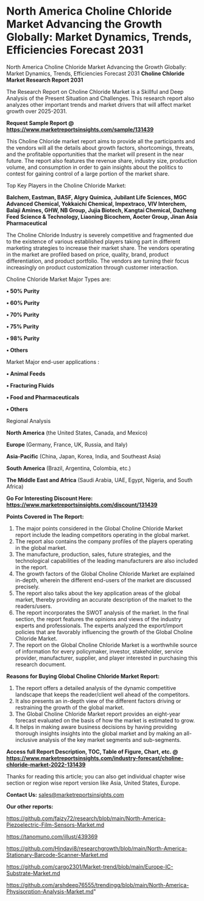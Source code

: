 # North America Choline Chloride Market Advancing the Growth Globally: Market Dynamics, Trends, Efficiencies Forecast 2031
North America Choline Chloride Market Advancing the Growth Globally: Market Dynamics, Trends, Efficiencies Forecast 2031
<strong>Choline Chloride Market Research Report 2031</strong>

The Research Report on Choline Chloride Market is a Skillful and Deep Analysis of the Present Situation and Challenges. This research report also analyzes other important trends and market drivers that will affect market growth over 2025-2031.

<strong>Request Sample Report @ <a href=https://www.marketreportsinsights.com/sample/131439>https://www.marketreportsinsights.com/sample/131439</a></strong>

This Choline Chloride market report aims to provide all the participants and the vendors will all the details about growth factors, shortcomings, threats, and the profitable opportunities that the market will present in the near future. The report also features the revenue share, industry size, production volume, and consumption in order to gain insights about the politics to contest for gaining control of a large portion of the market share.

Top Key Players in the Choline Chloride Market:

<strong>Balchem, Eastman, BASF, Algry Química, Jubilant Life Sciences, MGC Advanced Chemical, Yokkaichi Chemical, Impextraco, VIV Interchem, Balaji Amines, GHW, NB Group, Jujia Biotech, Kangtai Chemical, Dazheng Feed Science & Technology, Liaoning Bicochem, Aocter Group, Jinan Asia Pharmaceutical</strong>

The Choline Chloride Industry is severely competitive and fragmented due to the existence of various established players taking part in different marketing strategies to increase their market share. The vendors operating in the market are profiled based on price, quality, brand, product differentiation, and product portfolio. The vendors are turning their focus increasingly on product customization through customer interaction.

Choline Chloride Market Major Types are:

<strong>• 50% Purity

• 60% Purity

• 70% Purity

• 75% Purity

• 98% Purity

• Others</strong>

Market Major end-user applications :

<strong>• Animal Feeds

• Fracturing Fluids

• Food and Pharmaceuticals

• Others</strong>

Regional Analysis

</u><strong><b>North America</b></strong> (the United States, Canada, and Mexico)

<strong><b>Europe </b></strong>(Germany, France, UK, Russia, and Italy)

<strong><b>Asia-Pacific</b></strong> (China, Japan, Korea, India, and Southeast Asia)

<strong><b>South America</b></strong> (Brazil, Argentina, Colombia, etc.)

<strong><b>The Middle East and Africa</b></strong> (Saudi Arabia, UAE, Egypt, Nigeria, and South Africa)

<strong>Go For Interesting Discount Here: <a href=https://www.marketreportsinsights.com/discount/131439>https://www.marketreportsinsights.com/discount/131439</a></strong>

<strong>Points Covered in The Report:</strong>
<ol>
  <li>The major points considered in the Global Choline Chloride Market report include the leading competitors operating in the global market.</li>
  <li>The report also contains the company profiles of the players operating in the global market.</li>
  <li>The manufacture, production, sales, future strategies, and the technological capabilities of the leading manufacturers are also included in the report.</li>
  <li>The growth factors of the Global Choline Chloride Market are explained in-depth, wherein the different end-users of the market are discussed precisely.</li>
  <li>The report also talks about the key application areas of the global market, thereby providing an accurate description of the market to the readers/users.</li>
  <li>The report incorporates the SWOT analysis of the market. In the final section, the report features the opinions and views of the industry experts and professionals. The experts analyzed the export/import policies that are favorably influencing the growth of the Global Choline Chloride Market.</li>
  <li>The report on the Global Choline Chloride Market is a worthwhile source of information for every policymaker, investor, stakeholder, service provider, manufacturer, supplier, and player interested in purchasing this research document.</li>
</ol>
<strong>Reasons for Buying Global Choline Chloride Market Report:</strong>

<ol>
  <li>The report offers a detailed analysis of the dynamic competitive landscape that keeps the reader/client well ahead of the competitors.</li>
  <li>It also presents an in-depth view of the different factors driving or restraining the growth of the global market.</li>
  <li>The Global Choline Chloride Market report provides an eight-year forecast evaluated on the basis of how the market is estimated to grow.</li>
  <li>It helps in making aware business decisions by having providing thorough insights insights into the global market and by making an all-inclusive analysis of the key market segments and sub-segments.</li>
</ol>
<strong>Access full Report Description, TOC, Table of Figure, Chart, etc. @ <a href=https://www.marketreportsinsights.com/industry-forecast/choline-chloride-market-2022-131439>https://www.marketreportsinsights.com/industry-forecast/choline-chloride-market-2022-131439</a></strong>


Thanks for reading this article; you can also get individual chapter wise section or region wise report version like Asia, United States, Europe.

<strong>Contact Us:</strong>
sales@marketreportsinsights.com

<strong>Our other reports:</strong>

<a href=https://github.com/faizy72/research/blob/main/North-America-Piezoelectric-Film-Sensors-Market.md>https://github.com/faizy72/research/blob/main/North-America-Piezoelectric-Film-Sensors-Market.md</a>

<a href=https://tanomuno.com/illust/439369>https://tanomuno.com/illust/439369</a>

<a href=https://github.com/Hindavi8/researchgrowth/blob/main/North-America-Stationary-Barcode-Scanner-Market.md>https://github.com/Hindavi8/researchgrowth/blob/main/North-America-Stationary-Barcode-Scanner-Market.md</a>

<a href=https://github.com/cargo2301/Market-trend/blob/main/Europe-IC-Substrate-Market.md>https://github.com/cargo2301/Market-trend/blob/main/Europe-IC-Substrate-Market.md</a>

<a href=https://github.com/arshdeep76555/trendingg/blob/main/North-America-Physisorption-Analysis-Market.md>https://github.com/arshdeep76555/trendingg/blob/main/North-America-Physisorption-Analysis-Market.md</a>"
